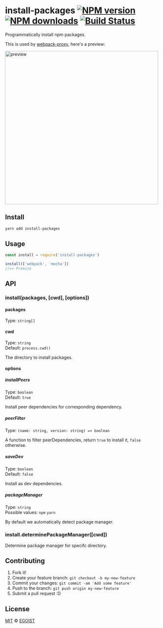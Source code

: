 # install-packages [![NPM version](https://img.shields.io/npm/v/install-packages.svg?style=flat-square)](https://npmjs.com/package/install-packages) [![NPM downloads](https://img.shields.io/npm/dm/install-packages.svg?style=flat-square)](https://npmjs.com/package/install-packages) [![Build Status](https://img.shields.io/circleci/project/egoist/install-packages/master.svg?style=flat-square)](https://circleci.com/gh/egoist/install-packages)

Programmatically install npm packages.

This is used by [webpack-proxy](https://github.com/egoist/webpack-proxy), here's a preview:

<img src="https://cdn.rawgit.com/egoist/76286067838fbd60db786b5a75df386c/raw/63a63a8f0a732f17e38427e33daa8ab79beec7d6/webpack-proxy.svg" alt="preview" width="500">

## Install

```bash
yarn add install-packages
```

## Usage

```js
const install = require('install-packages')

install(['webpack', 'mocha'])
//=> Promise
```

## API

### install(packages, [cwd], [options])

#### packages

Type: `string[]`

#### cwd

Type: `string`<br>
Default: `process.cwd()`

The directory to install packages.

#### options

##### installPeers

Type: `boolean`<br>
Default: `true`

Install peer dependencies for corresponding dependency.

##### peerFilter

Type: `(name: string, version: string) => boolean`

A function to filter peerDependencies, return `true` to install it, `false` otherwise.

##### saveDev

Type: `boolean`<br>
Default: `false`

Install as dev dependencies.

##### packageManager

Type: `string`<br>
Possible values: `npm` `yarn`

By default we automatically detect package manager.

### install.determinePackageManager([cwd])

Determine package manager for specifc directory.

## Contributing

1. Fork it!
2. Create your feature branch: `git checkout -b my-new-feature`
3. Commit your changes: `git commit -am 'Add some feature'`
4. Push to the branch: `git push origin my-new-feature`
5. Submit a pull request :D

## License

[MIT](https://egoist.mit-license.org/) © [EGOIST](https://github.com/egoist)
